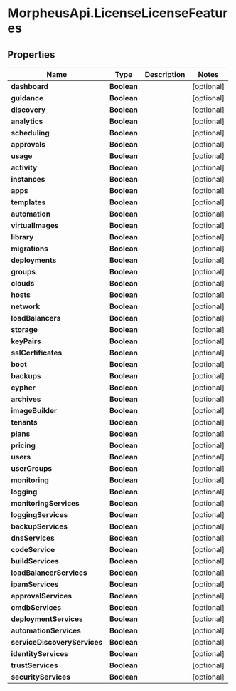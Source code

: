 # MorpheusApi.LicenseLicenseFeatures

## Properties

Name | Type | Description | Notes
------------ | ------------- | ------------- | -------------
**dashboard** | **Boolean** |  | [optional] 
**guidance** | **Boolean** |  | [optional] 
**discovery** | **Boolean** |  | [optional] 
**analytics** | **Boolean** |  | [optional] 
**scheduling** | **Boolean** |  | [optional] 
**approvals** | **Boolean** |  | [optional] 
**usage** | **Boolean** |  | [optional] 
**activity** | **Boolean** |  | [optional] 
**instances** | **Boolean** |  | [optional] 
**apps** | **Boolean** |  | [optional] 
**templates** | **Boolean** |  | [optional] 
**automation** | **Boolean** |  | [optional] 
**virtualImages** | **Boolean** |  | [optional] 
**library** | **Boolean** |  | [optional] 
**migrations** | **Boolean** |  | [optional] 
**deployments** | **Boolean** |  | [optional] 
**groups** | **Boolean** |  | [optional] 
**clouds** | **Boolean** |  | [optional] 
**hosts** | **Boolean** |  | [optional] 
**network** | **Boolean** |  | [optional] 
**loadBalancers** | **Boolean** |  | [optional] 
**storage** | **Boolean** |  | [optional] 
**keyPairs** | **Boolean** |  | [optional] 
**sslCertificates** | **Boolean** |  | [optional] 
**boot** | **Boolean** |  | [optional] 
**backups** | **Boolean** |  | [optional] 
**cypher** | **Boolean** |  | [optional] 
**archives** | **Boolean** |  | [optional] 
**imageBuilder** | **Boolean** |  | [optional] 
**tenants** | **Boolean** |  | [optional] 
**plans** | **Boolean** |  | [optional] 
**pricing** | **Boolean** |  | [optional] 
**users** | **Boolean** |  | [optional] 
**userGroups** | **Boolean** |  | [optional] 
**monitoring** | **Boolean** |  | [optional] 
**logging** | **Boolean** |  | [optional] 
**monitoringServices** | **Boolean** |  | [optional] 
**loggingServices** | **Boolean** |  | [optional] 
**backupServices** | **Boolean** |  | [optional] 
**dnsServices** | **Boolean** |  | [optional] 
**codeService** | **Boolean** |  | [optional] 
**buildServices** | **Boolean** |  | [optional] 
**loadBalancerServices** | **Boolean** |  | [optional] 
**ipamServices** | **Boolean** |  | [optional] 
**approvalServices** | **Boolean** |  | [optional] 
**cmdbServices** | **Boolean** |  | [optional] 
**deploymentServices** | **Boolean** |  | [optional] 
**automationServices** | **Boolean** |  | [optional] 
**serviceDiscoveryServices** | **Boolean** |  | [optional] 
**identityServices** | **Boolean** |  | [optional] 
**trustServices** | **Boolean** |  | [optional] 
**securityServices** | **Boolean** |  | [optional] 



